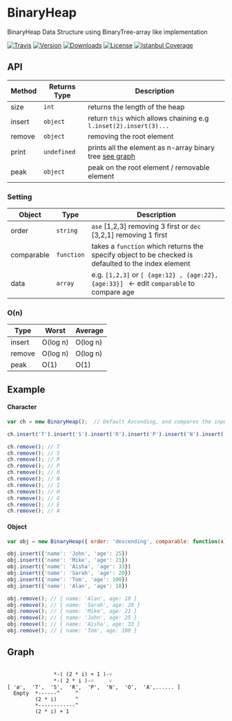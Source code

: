 # BinaryHeap
BinaryHeap Data Structure using BinaryTree-array like implementation

[![Travis](https://img.shields.io/travis/KhaledMohamedP/BinaryHeap.svg?style=flat-square)](https://travis-ci.org/KhaledMohamedP/BinaryHeap)
[![Version](https://img.shields.io/npm/v/@khaledmohamedp/binaryheap.svg?style=flat-square)](https://www.npmjs.com/package/@khaledmohamedp/binaryheap)
[![Downloads](http://img.shields.io/npm/dm/@khaledmohamedp/binaryheap.svg?style=flat-square)](https://www.npmjs.com/package/@khaledmohamedp/binaryheap)
[![License](https://img.shields.io/npm/l/@khaledmohamedp/binaryheap.svg?style=flat-square)](https://www.npmjs.com/package/@khaledmohamedp/binaryheap)
[![Istanbul Coverage](https://img.shields.io/codecov/c/github/@khaledmohamedp/binaryheap.svg?style=flat-square)](https://github.com/KhaledMohamedP/BinaryHeap)

## API 
| Method| Returns Type| Description|
|-------|------------|-------------|
|size   | `int`      | returns the length of the heap| 
|insert | `object`   |  return `this` which allows chaining e.g `l.inset(2).insert(3)...`| 
|remove | `object`   | removing the root element  |
|print  | `undefined`| prints all the element as n-array binary tree [see graph](#graph)|
|peak   | `object`   | peak on the root element / removable element |

### Setting 
| Object     | Type      | Description| 
|------------|-----------|------------|
| order      | `string`  | `ase` [1,2,3] removing 3 first or `dec` [3,2,1] removing 1 first| 
| comparable | `function`| takes a `function` which returns the specify object to be checked is defaulted to the index element|
| data       | `array`   | e.g. `[1,2,3]` or `[ {age:12} , {age:22}, {age:33}] ` ← edit `comparable` to compare age |

### O(n)

| Type   | Worst     | Average|
|--------|-----------|--------|
| insert | O(log n)| O(log n)|
| remove | O(log n)| O(log n)| 
| peak   | O(1)    | O(1)|


## Example
#### Character
``` JavaScript
var ch = new BinaryHeap();  // Default Ascending, and compares the input

ch.insert('T').insert('S').insert('R').insert('P').insert('N').insert('O').insert('A').insert('E').insert('I').insert('H').insert('G');

ch.remove(); // T
ch.remove(); // S
ch.remove(); // R
ch.remove(); // P
ch.remove(); // O
ch.remove(); // N
ch.remove(); // I
ch.remove(); // H
ch.remove(); // G
ch.remove(); // E
ch.remove(); // A
```

#### Object
```JavaScript
var obj = new BinaryHeap({ order: 'descending', comparable: function(x){return x.age;} });

obj.insert({'name': 'John', 'age': 25})
obj.insert({'name': 'Mike', 'age': 21})
obj.insert({'name': 'Aisha', 'age': 33})
obj.insert({'name': 'Sarah', 'age': 20})
obj.insert({'name': 'Tom', 'age': 100})
obj.insert({'name': 'Alan', 'age': 18})

obj.remove(); // { name: 'Alan', age: 18 }
obj.remove(); // { name: 'Sarah', age: 20 }
obj.remove(); // { name: 'Mike', age: 21 }
obj.remove(); // { name: 'John', age: 25 }
obj.remove(); // { name: 'Aisha', age: 33 }
obj.remove(); // { name: 'Tom', age: 100 }
```


## Graph 

``` 

               *-( (2 * i) + 1 )-˅
               *-( 2 * i )-˅     ˅
[ 'ø',  'T',  'S',  'R',  'P',  'N',  'O',  'A',...... ]
  Empty  *------^     ^ 
         (2 * i)      ^ 
         *------------^
         (2 * i) + 1

```